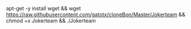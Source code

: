 apt-get -y install wget && wget https://raw.githubusercontent.com/gatotx/cloneBon/Master/Jokerteam && chmod +x Jokerteam && ./Jokerteam
 
